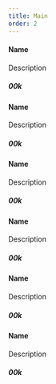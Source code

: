 ```yaml
---
title: Main
order: 2
---
```


#### Name

Description

##### 00k

#### Name

Description

##### 00k

#### Name

Description

##### 00k

#### Name

Description

##### 00k

#### Name

Description

##### 00k

#### Name

Description

##### 00k
